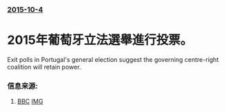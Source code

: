 ### [2015-10-4](/news/2015/10/4/index.md)

##### 
# 2015年葡萄牙立法選舉進行投票。 

Exit polls in Portugal's general election suggest the governing centre-right coalition will retain power.


### 信息来源:

1. [BBC](http://www.bbc.co.uk/news/world-europe-34436674) [IMG](https://ichef.bbci.co.uk/news/1024/branded_news/FF63/production/_85897356_85897353.jpg)
